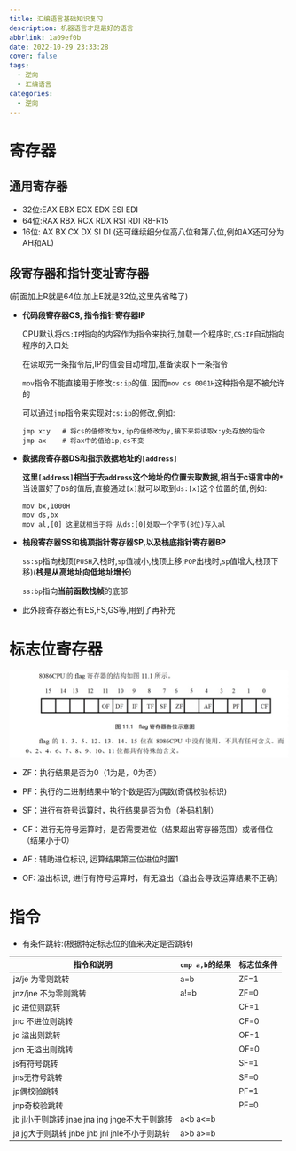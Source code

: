 ```yaml
---
title: 汇编语言基础知识复习
description: 机器语言才是最好的语言
abbrlink: 1a09ef0b
date: 2022-10-29 23:33:28
cover: false
tags:
  - 逆向
  - 汇编语言
categories:
  - 逆向
---
```






# 寄存器

## 通用寄存器

- 32位:EAX EBX ECX EDX ESI EDI
- 64位:RAX RBX RCX RDX RSI RDI R8-R15
- 16位: AX BX CX DX SI DI (还可继续细分位高八位和第八位,例如AX还可分为AH和AL)



## 段寄存器和指针变址寄存器

(前面加上R就是64位,加上E就是32位,这里先省略了)

- **代码段寄存器CS, 指令指针寄存器IP**

  CPU默认将`CS:IP`指向的内容作为指令来执行,加载一个程序时,`CS:IP`自动指向程序的入口处

  在读取完一条指令后,IP的值会自动增加,准备读取下一条指令

  `mov`指令不能直接用于修改`cs:ip`的值. 因而`mov cs 0001H`这种指令是不被允许的

  可以通过`jmp`指令来实现对`cs:ip`的修改,例如:

  ```assembly
  jmp x:y   # 将cs的值修改为x,ip的值修改为y,接下来将读取x:y处存放的指令
  jmp ax    # 将ax中的值给ip,cs不变
  ```

  

- **数据段寄存器DS和指示数据地址的`[address]`**

  **这里`[address]`相当于去`address`这个地址的位置去取数据,相当于c语言中的`*`** 当设置好了`DS`的值后,直接通过`[x]`就可以取到`ds:[x]`这个位置的值,例如:

  ```
  mov bx,1000H
  mov ds,bx
  mov al,[0] 这里就相当于将 从ds:[0]处取一个字节(8位)存入al
  ```

- **栈段寄存器SS和栈顶指针寄存器SP,以及栈底指针寄存器BP**

  `ss:sp`指向栈顶(`PUSH`入栈时,`sp`值减小,栈顶上移;`POP`出栈时,`sp`值增大,栈顶下移)(**栈是从高地址向低地址增长**)

  `ss:bp`指向**当前函数栈帧**的底部

- 此外段寄存器还有ES,FS,GS等,用到了再补充



# 标志位寄存器

<img src="../images/assembly/1.png" alt="image-20221029235632526" style="zoom: 50%;" />

- ZF：执行结果是否为0（1为是，0为否）

- PF：执行的二进制结果中1的个数是否为偶数(奇偶校验标识)

- SF：进行有符号运算时，执行结果是否为负（补码机制）

- CF：进行无符号运算时，是否需要进位（结果超出寄存器范围）或者借位（结果小于0）
- AF : 辅助进位标识, 运算结果第三位进位时置1
- OF: 溢出标识, 进行有符号运算时，有无溢出（溢出会导致运算结果不正确）



# 指令



- 有条件跳转:(根据特定标志位的值来决定是否跳转)

| 指令和说明                                     | `cmp a,b`的结果 | 标志位条件 |
| ---------------------------------------------- | --------------- | ---------- |
| jz/je 为零则跳转                               | a=b             | ZF=1       |
| jnz/jne 不为零则跳转                           | a!=b            | ZF=0       |
| jc 进位则跳转                                  |                 | CF=1       |
| jnc 不进位则跳转                               |                 | CF=0       |
| jo 溢出则跳转                                  |                 | OF=1       |
| jon 无溢出则跳转                               |                 | OF=0       |
| js有符号跳转                                   |                 | SF=1       |
| jns无符号跳转                                  |                 | SF=0       |
| jp偶校验跳转                                   |                 | PF=1       |
| jnp奇校验跳转                                  |                 | PF=0       |
| jb jl小于则跳转 jnae jna jng jnge不大于则跳转  | a<b a<=b        |            |
| ja jg大于则跳转 jnbe  jnb jnl jnle不小于则跳转 | a>b a>=b        |            |









